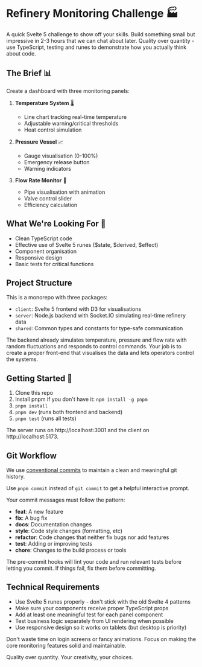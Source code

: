# Refinery Monitoring Challenge 🏭

A quick Svelte 5 challenge to show off your skills. Build something small but impressive in 2-3 hours that we can chat about later. Quality over quantity - use TypeScript, testing and runes to demonstrate how you actually think about code.

## The Brief 📊

Create a dashboard with three monitoring panels:

1. **Temperature System** 🌡️
   - Line chart tracking real-time temperature
   - Adjustable warning/critical thresholds
   - Heat control simulation

2. **Pressure Vessel** 📈
   - Gauge visualisation (0-100%)
   - Emergency release button
   - Warning indicators

3. **Flow Rate Monitor** 🌊
   - Pipe visualisation with animation
   - Valve control slider
   - Efficiency calculation

## What We're Looking For 👀

- Clean TypeScript code
- Effective use of Svelte 5 runes ($state, $derived, $effect)
- Component organisation
- Responsive design
- Basic tests for critical functions

## Project Structure

This is a monorepo with three packages:
- `client`: Svelte 5 frontend with D3 for visualisations
- `server`: Node.js backend with Socket.IO simulating real-time refinery data
- `shared`: Common types and constants for type-safe communication

The backend already simulates temperature, pressure and flow rate with random fluctuations and responds to control commands. Your job is to create a proper front-end that visualises the data and lets operators control the systems.

## Getting Started 🚀

1. Clone this repo
2. Install pnpm if you don't have it: `npm install -g pnpm`
3. `pnpm install`
4. `pnpm dev` (runs both frontend and backend)
5. `pnpm test` (runs all tests)

The server runs on http://localhost:3001 and the client on http://localhost:5173.

## Git Workflow

We use [conventional commits](https://www.conventionalcommits.org/) to maintain a clean and meaningful git history.

Use `pnpm commit` instead of `git commit` to get a helpful interactive prompt.

Your commit messages must follow the pattern:
- **feat**: A new feature
- **fix**: A bug fix
- **docs**: Documentation changes
- **style**: Code style changes (formatting, etc)
- **refactor**: Code changes that neither fix bugs nor add features
- **test**: Adding or improving tests
- **chore**: Changes to the build process or tools

The pre-commit hooks will lint your code and run relevant tests before letting you commit. If things fail, fix them before committing.

## Technical Requirements

- Use Svelte 5 runes properly - don't stick with the old Svelte 4 patterns
- Make sure your components receive proper TypeScript props
- Add at least one meaningful test for each panel component
- Test business logic separately from UI rendering when possible
- Use responsive design so it works on tablets (but desktop is priority)

Don't waste time on login screens or fancy animations. Focus on making the core monitoring features solid and maintainable.

Quality over quantity. Your creativity, your choices.